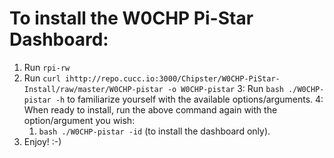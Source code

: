 # To install the W0CHP Pi-Star Dashboard:

1. Run `rpi-rw`
2. Run `curl ihttp://repo.cucc.io:3000/Chipster/W0CHP-PiStar-Install/raw/master/W0CHP-pistar -o W0CHP-pistar`
3: Run `bash ./W0CHP-pistar -h` to familiarize yourself with the available options/arguments.
4: When ready to install, run the above command again with the option/argument you wish:
	1. `bash ./W0CHP-pistar -id` (to install the dashboard only).
5. Enjoy! :-)
